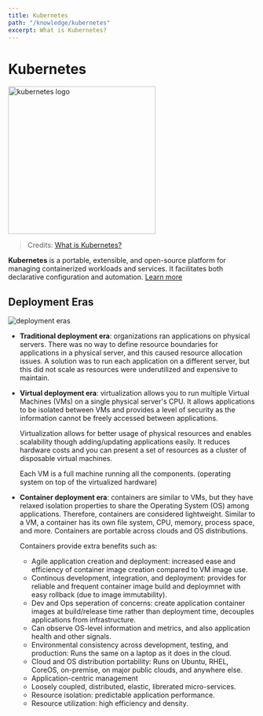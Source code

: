 ```yaml
---
title: Kubernetes
path: "/knowledge/kubernetes"
excerpt: What is Kubernetes?
---
```


# Kubernetes

<img alt="kubernetes logo" src="https://upload.wikimedia.org/wikipedia/commons/6/67/Kubernetes_logo.svg" width="300px" />

> Credits: [What is Kubernetes?](https://kubernetes.io/docs/concepts/overview/what-is-kubernetes/)

**Kubernetes** is a portable, extensible, and open-source platform for managing containerized workloads and services. It facilitates both declarative configuration and automation. [Learn more](https://kubernetes.io/docs/concepts/overview/what-is-kubernetes/)

## Deployment Eras

![deployment eras](https://d33wubrfki0l68.cloudfront.net/26a177ede4d7b032362289c6fccd448fc4a91174/eb693/images/docs/container_evolution.svg)

* **Traditional deployment era**: organizations ran applications on physical servers. There was no way to define resource boundaries for applications in a physical server, and this caused resource allocation issues. A solution was to run each application on a different server, but this did not scale as resources were underutilized and expensive to maintain.

* **Virtual deployment era**: virtualization allows you to run multiple Virtual Machines (VMs) on a single physical server's CPU. It allows applications to be isolated between VMs and provides a level of security as the information cannot be freely accessed between applications.

  Virtualization allows for better usage of physical resources and enables scalability though adding/updating applications easily. It reduces hardware costs and you can present a set of resources as a cluster of disposable virtual machines.

  Each VM is a full machine running all the components. (operating system on top of the virtualized hardware)

* **Container deployment era**: containers are similar to VMs, but they have relaxed isolation properties to share the Operating System (OS) among applications. Therefore, containers are considered lightweight. Similar to a VM, a container has its own file system, CPU, memory, process space, and more. Containers are portable across clouds and OS distributions.

  Containers provide extra benefits such as:
  * Agile application creation and deployment: increased ease and efficiency of container image creation compared to VM image use.
  * Continous development, integration, and deployment: provides for reliable and frequent container image build and deploymnet with easy rollback (due to image immutability).
  * Dev and Ops seperation of concerns: create application container images at build/release time rather than deployment time, decouples applications from infrastructure.
  * Can observe OS-level information and metrics, and also application health and other signals.
  * Environmental consistency across development, testing, and production: Runs the same on a laptop as it does in the cloud.
  * Cloud and OS distribution portability: Runs on Ubuntu, RHEL, CoreOS, on-premise, on major public clouds, and anywhere else.
  * Application-centric management
  * Loosely coupled, distributed, elastic, librerated micro-services.
  * Resource isolation: predictable application performance.
  * Resource utilization: high efficiency and density.
  

